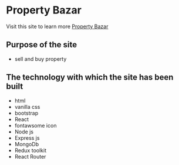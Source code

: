 # Property Bazar

Visit this site to learn more [Property Bazar](https://property-bazar-8a4ae.web.app/)

## Purpose of the site

- sell and buy property

## The technology with which the site has been built
- html 
- vanilla css
- bootstrap
- React
- fontawsome icon
- Node js
- Express js
- MongoDb
- Redux toolkit
- React Router

